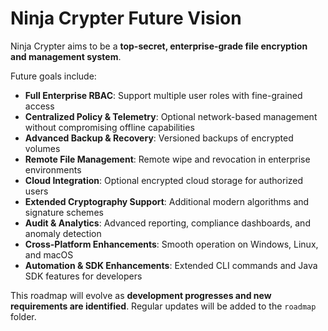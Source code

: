 # Ninja Crypter Future Vision

Ninja Crypter aims to be a **top-secret, enterprise-grade file encryption and management system**.  

Future goals include:

- **Full Enterprise RBAC**: Support multiple user roles with fine-grained access  
- **Centralized Policy & Telemetry**: Optional network-based management without compromising offline capabilities  
- **Advanced Backup & Recovery**: Versioned backups of encrypted volumes  
- **Remote File Management**: Remote wipe and revocation in enterprise environments  
- **Cloud Integration**: Optional encrypted cloud storage for authorized users  
- **Extended Cryptography Support**: Additional modern algorithms and signature schemes  
- **Audit & Analytics**: Advanced reporting, compliance dashboards, and anomaly detection  
- **Cross-Platform Enhancements**: Smooth operation on Windows, Linux, and macOS  
- **Automation & SDK Enhancements**: Extended CLI commands and Java SDK features for developers  

This roadmap will evolve as **development progresses and new requirements are identified**. Regular updates will be added to the `roadmap` folder.

